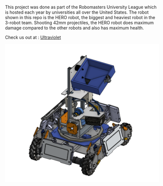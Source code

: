 This project was done as part of the Robomasters University League which is hosted each year by universities all over the United States. The robot shown in this repo is the HERO robot, the biggest and heaviest robot in the 3-robot team. Shooting 42mm projectiles, the HERO robot does maximum damage compared to the other robots and also has maximum health.


Check us out at : [Ultraviolet](https://www.nyurobomaster.com/)




![Project Image](HERO2024-iter2.png)
